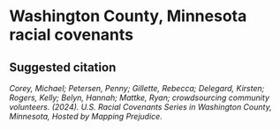 # Washington County, Minnesota racial covenants

## Suggested citation

*Corey, Michael; Petersen, Penny; Gillette, Rebecca; Delegard, Kirsten; Rogers, Kelly; Belyn, Hannah; Mattke, Ryan; crowdsourcing community volunteers. (2024). U.S. Racial Covenants Series in Washington County, Minnesota, Hosted by Mapping Prejudice.*